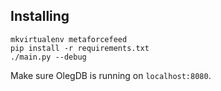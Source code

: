 Installing
----------

````
mkvirtualenv metaforcefeed
pip install -r requirements.txt
./main.py --debug
````

Make sure OlegDB is running on `localhost:8080`.

